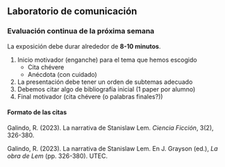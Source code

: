 ## Laboratorio de comunicación

### Evaluación continua de la próxima semana

La exposición debe durar alrededor de **8-10 minutos**.

1. Inicio motivador (enganche) para el tema que hemos escogido
	- Cita chévere
	- Anécdota (con cuidado)
2. La presentación debe tener un orden de subtemas adecuado
3. Debemos citar algo de bibliografía inicial (1 paper por alumno)
4. Final motivador (cita chévere (o palabras finales?))

#### Formato de las citas

Galindo, R. (2023). La narrativa de Stanislaw Lem. *Ciencia Ficción*, 3(2), 326-380.

Galindo, R. (2023). La narrativa de Stanislaw Lem. En J. Grayson (ed.), *La obra de Lem* (pp. 326-380). UTEC.
